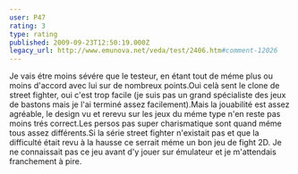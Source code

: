 ```yaml
---
user: P47
rating: 3
type: rating
published: 2009-09-23T12:50:19.000Z
legacy_url: http://www.emunova.net/veda/test/2406.htm#comment-12026
---
```

Je vais étre moins sévére que le testeur, en étant tout de méme plus ou moins d'accord avec lui sur de nombreux points.Oui celà sent le clone de street fighter, oui c'est trop facile (je suis pas un grand spécialiste des jeux de bastons mais je l'ai terminé assez facilement).Mais la jouabilité est assez agréable, le design vu et rerevu sur les jeux du méme type n'en reste pas moins trés correct.Les persos pas super charismatique sont quand méme tous assez différents.Si la série street fighter n'existait pas et que la difficulté était revu à la hausse ce serrait méme un bon jeu de fight 2D.
Je ne connaissait pas ce jeu avant d'y jouer sur émulateur et je m'attendais franchement à pire.